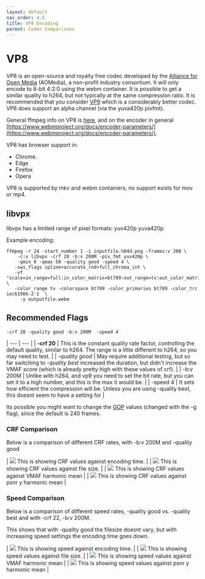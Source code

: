 ```yaml
---
layout: default
nav_order: 4.5
title: VP8 Encoding
parent: Codec Comparisons
---
```


# VP8

VP8 is an open-source and royalty free codec developed by the [Alliance for Open Media](https://trac.ffmpeg.org/wiki/Encode/VP8) (AOMedia), a non-profit industry consortium. It will only encode to 8-bit 4:2:0 using the webm container. It is possible to get a similar quality to h264, but not typically at the same compression ratio. It is recommended that you consider [VP9](EncodeVP9.html) which is a considerably better codec. VP8 does support an alpha channel (via the yuva420p pixfmt).

General ffmpeg info on VP8 is [here](https://trac.ffmpeg.org/wiki/Encode/VP8), and on the encoder in general [https://www.webmproject.org/docs/encoder-parameters/](https://www.webmproject.org/docs/encoder-parameters/).

VP8 has browser support in:
   * Chrome.
   * Edge
   * Firefox
   * Opera

VP8 is supported by mkv and webm containers, no support exists for mov or mp4.

## libvpx

libvpx has a limited range of pixel formats:
yuv420p yuva420p


Example encoding:

<!---
name: test_vp8
sources: 
- sourceimages/chip-chart-1080-16bit-noicc.png.yml
comparisontest:
   - testtype: idiff
     compare_image: ../sourceimages/chip-chart-1080-16bit-noicc-yuv420p10le.png
   - testtype: assertresults
     tests:
     - assert: less
       value: max_error
       less: 0.00195
-->
```
ffmpeg -r 24 -start_number 1 -i inputfile.%04d.png -frames:v 200 \
    -c:v libvpx -crf 20 -b:v 200M -pix_fmt yuv420p \
    -qmin 0 -qmax 50 -quality good -speed 4 \
   -sws_flags spline+accurate_rnd+full_chroma_int \
   -vf "scale=in_range=full:in_color_matrix=bt709:out_range=tv:out_color_matrix=bt709" \
   -color_range tv -colorspace bt709 -color_primaries bt709 -color_trc iec61966-2-1  \
     -y outputfile.webm
```



## Recommended Flags

```
-crf 20 -quality good -b:v 200M  -speed 4  
```

| --- | --- |
| **-crf 20** | This is the constant quality rate factor, controlling the default quality, similar to h264. The range is a little different to h264, so you may need to test. |
| *-quality good* | May require additional testing, but so far switching to *-quality best* increased the duration, but didn't increase the VMAF score (which is already pretty high with these values of crf). |
| -b:v 200M | Unlike with h264, and vp9 you need to set the bit rate, but you can set it to a high number, and this is the max it would be. |
| -speed 4 | It sets how efficient the compression will be. Unless you are using -quality best, this doesnt seem to have a setting for  |

Its possible you might want to change the [GOP](https://aws.amazon.com/blogs/media/part-1-back-to-basics-gops-explained/#:~:text=Simply%20put%2C%20a%20GOP%20is,30%20frames%2C%20or%201%20second.) values (changed with the -g flag), since the default is 240 frames. 


### CRF Comparison

Below is a comparison of different CRF rates, with -b:v 200M and -quality good



| ![](enctests/reference-results/vp8-crf-test-encode_time.png)  This is showing CRF values against encoding time. |
| ![](enctests/reference-results/vp8-crf-test-filesize.png) This is showing CRF values against file size. |
| ![](enctests/reference-results/vp8-crf-test-vmaf_harmonic_mean.png) This is showing CRF values against VMAF harmonic mean |
| ![](enctests/reference-results/vp8-crf-test-psnr_y_harmonic_mean.png) This is showing CRF values against psnr y harmonic mean |

### Speed Comparison

Below is a comparison of different speed rates, -quality good vs. -quality best and with -crf 22, -b:v 200M.

This shows that with -quality good the filesize doesnt vary, but with increasing speed settings the encoding time goes down. 

| ![](enctests/reference-results/vp8-speed-tests-encode_time.png)  This is showing speed against encoding time. |
| ![](enctests/reference-results/vp8-speed-tests-filesize.png) This is showing speed values against file size. |
| ![](enctests/reference-results/vp8-speed-tests-vmaf_harmonic_mean.png) This is showing speed values against VMAF harmonic mean |
| ![](enctests/reference-results/vp8-speed-tests-psnr_y_harmonic_mean.png) This is showing speed values against psnr y harmonic mean |
